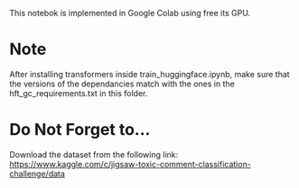 This notebok is implemented in Google Colab using free its GPU.

# Note

After installing transformers inside train_huggingface.ipynb, make sure that the versions of the dependancies match with the ones in the hft_gc_requirements.txt in this folder.

# Do Not Forget to...
Download the dataset from the following link: https://www.kaggle.com/c/jigsaw-toxic-comment-classification-challenge/data
